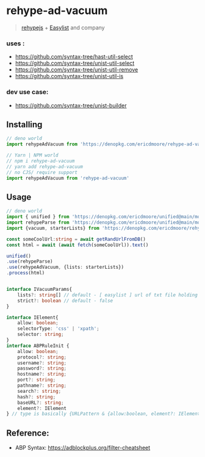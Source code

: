 # rehype-ad-vacuum

>  [rehypejs][rehype] + [Easylist](https://easylist.to/) and company

### uses :
- https://github.com/syntax-tree/hast-util-select
- https://github.com/syntax-tree/unist-util-select
- https://github.com/syntax-tree/unist-util-remove
- https://github.com/syntax-tree/unist-util-is

### dev use case:
- https://github.com/syntax-tree/unist-builder

## Installing

```js 
// deno world
import rehypeAdVacuum from 'https://denopkg.com/ericdmoore/rehype-ad-vacuum@main/mod.ts'
```

```js
// Yarn | NPM world
// npm i rehype-ad-vacuum
// yarn add rehype-ad-vacuum
// no CJS/ require support
import rehypeAdVacuum from 'rehype-ad-vacuum'
```

## Usage

```ts 
// deno world
import { unified } from 'https://denopkg.com/ericdmoore/unified@main/mod.ts';
import rehypeParse from 'https://denopkg.com/ericdmoore/unified@main/mod.ts';
import {vacuum, starterLists} from 'https://denopkg.com/ericdmoore/rehype-ad-vacuum@main/mod.ts'

const someCoolUrl:string = await getRandUrlFromDB()
const html = await (await fetch(someCoolUrl)).text()

unified()
.use(rehypeParse)
.use(rehypeAdVacuum, {lists: starterLists})
.process(html)
```

```ts

interface IVacuumParams{
    lists?: string[] // default - [ easylist ] url of txt file holding parsable filter rules
    strict?: boolean // default - false
}

interface IElement{
    allow: boolean;
    selectorType: 'css' | 'xpath';
    selector: string;
}
interface ABPRuleInit {
    allow: boolean;
    protocol?: string;
    username?: string;
    password?: string;
    hostname?: string;
    port?: string;
    pathname?: string;
    search?: string;
    hash?: string;
    baseURL?: string;
    element?: IElement
} // type is basically {URLPattern & {allow:boolean, element?: IElement}}
```

## Reference:

- ABP Syntax: https://adblockplus.org/filter-cheatsheet


<!-- Definitions -->
[rehype]: https://github.com/rehypejs/rehype
